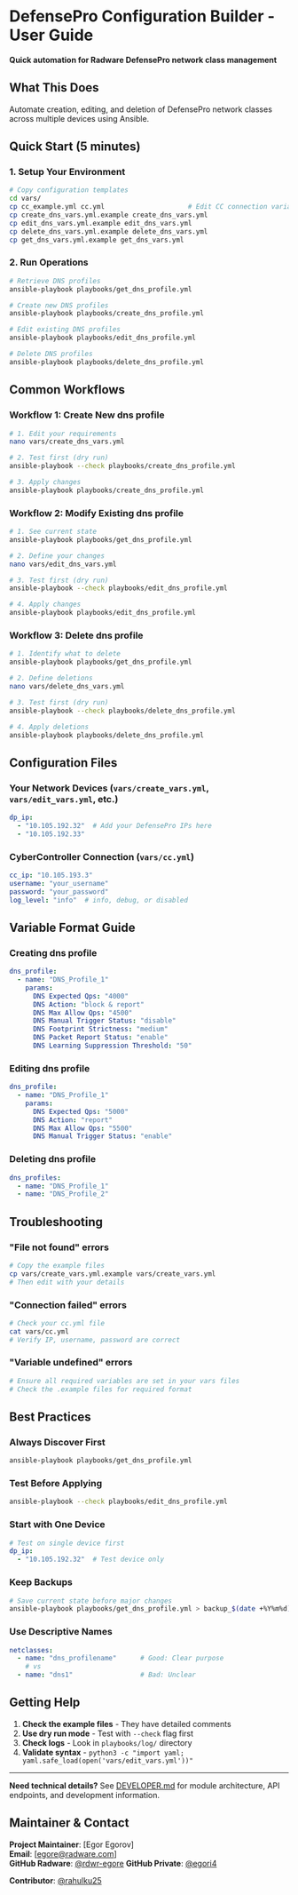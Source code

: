 # DefensePro Configuration Builder - User Guide

**Quick automation for Radware DefensePro network class management**

## What This Does

Automate creation, editing, and deletion of DefensePro network classes across multiple devices using Ansible.

## Quick Start (5 minutes)

### 1. Setup Your Environment
```bash
# Copy configuration templates
cd vars/
cp cc_example.yml cc.yml                     # Edit CC connection variables
cp create_dns_vars.yml.example create_dns_vars.yml
cp edit_dns_vars.yml.example edit_dns_vars.yml
cp delete_dns_vars.yml.example delete_dns_vars.yml
cp get_dns_vars.yml.example get_dns_vars.yml
```

### 2. Run Operations
```bash
# Retrieve DNS profiles
ansible-playbook playbooks/get_dns_profile.yml

# Create new DNS profiles
ansible-playbook playbooks/create_dns_profile.yml

# Edit existing DNS profiles  
ansible-playbook playbooks/edit_dns_profile.yml

# Delete DNS profiles
ansible-playbook playbooks/delete_dns_profile.yml
```

## Common Workflows

### Workflow 1: Create New dns profile
```bash
# 1. Edit your requirements
nano vars/create_dns_vars.yml

# 2. Test first (dry run)
ansible-playbook --check playbooks/create_dns_profile.yml

# 3. Apply changes
ansible-playbook playbooks/create_dns_profile.yml
```

### Workflow 2: Modify Existing dns profile
```bash
# 1. See current state
ansible-playbook playbooks/get_dns_profile.yml

# 2. Define your changes
nano vars/edit_dns_vars.yml

# 3. Test first (dry run)
ansible-playbook --check playbooks/edit_dns_profile.yml

# 4. Apply changes
ansible-playbook playbooks/edit_dns_profile.yml
```

### Workflow 3: Delete dns profile
```bash
# 1. Identify what to delete
ansible-playbook playbooks/get_dns_profile.yml

# 2. Define deletions
nano vars/delete_dns_vars.yml

# 3. Test first (dry run)
ansible-playbook --check playbooks/delete_dns_profile.yml

# 4. Apply deletions
ansible-playbook playbooks/delete_dns_profile.yml
```

## Configuration Files

### Your Network Devices (`vars/create_vars.yml`, `vars/edit_vars.yml`, etc.)
```yaml
dp_ip:
  - "10.105.192.32"  # Add your DefensePro IPs here
  - "10.105.192.33"
```

### CyberController Connection (`vars/cc.yml`)
```yaml
cc_ip: "10.105.193.3"
username: "your_username"
password: "your_password"
log_level: "info"  # info, debug, or disabled
```

## Variable Format Guide

### Creating dns profile
```yaml
dns_profile:
  - name: "DNS_Profile_1"
    params:
      DNS Expected Qps: "4000"
      DNS Action: "block & report"
      DNS Max Allow Qps: "4500"
      DNS Manual Trigger Status: "disable"
      DNS Footprint Strictness: "medium"
      DNS Packet Report Status: "enable"
      DNS Learning Suppression Threshold: "50"
```

### Editing dns profile 
```yaml
dns_profile:
  - name: "DNS_Profile_1"
    params:
      DNS Expected Qps: "5000"
      DNS Action: "report"
      DNS Max Allow Qps: "5500"
      DNS Manual Trigger Status: "enable"
```

### Deleting dns profile
```yaml
dns_profiles:
  - name: "DNS_Profile_1"
  - name: "DNS_Profile_2"
```

## Troubleshooting

### "File not found" errors
```bash
# Copy the example files
cp vars/create_vars.yml.example vars/create_vars.yml
# Then edit with your details
```

### "Connection failed" errors  
```bash
# Check your cc.yml file
cat vars/cc.yml
# Verify IP, username, password are correct
```

### "Variable undefined" errors
```bash
# Ensure all required variables are set in your vars files
# Check the .example files for required format
```

## Best Practices

###  **Always Discover First**
```bash
ansible-playbook playbooks/get_dns_profile.yml
```

###  **Test Before Applying**
```bash
ansible-playbook --check playbooks/edit_dns_profile.yml
```

###  **Start with One Device**
```yaml
# Test on single device first
dp_ip:
  - "10.105.192.32"  # Test device only
```

###  **Keep Backups**
```bash
# Save current state before major changes
ansible-playbook playbooks/get_dns_profile.yml > backup_$(date +%Y%m%d).log
```

###  **Use Descriptive Names**
```yaml
netclasses:
  - name: "dns_profilename"      # Good: Clear purpose
    # vs
  - name: "dns1"                 # Bad: Unclear
```

## Getting Help

1. **Check the example files** - They have detailed comments
2. **Use dry run mode** - Test with `--check` flag first  
3. **Check logs** - Look in `playbooks/log/` directory
4. **Validate syntax** - `python3 -c "import yaml; yaml.safe_load(open('vars/edit_vars.yml'))"`

---

**Need technical details?** See [DEVELOPER.md](DEVELOPER.md) for module architecture, API endpoints, and development information.

## Maintainer & Contact

**Project Maintainer**: [Egor Egorov]  
**Email**: [egore@radware.com]  
**GitHub Radware**: [@rdwr-egore](https://github.com/rdwr-egore)
**GitHub Private**: [@egori4](https://github.com/egori4)

**Contributor**:  [@rahulku25](https://github.com/rahulku25)